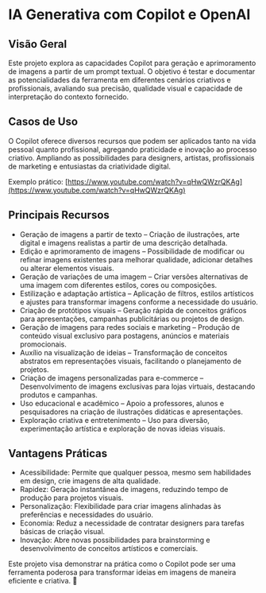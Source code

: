 # IA Generativa com Copilot e OpenAI

## Visão Geral

Este projeto explora as capacidades Copilot para geração e aprimoramento de imagens a partir de um prompt textual. O objetivo é testar e documentar as potencialidades da ferramenta em diferentes cenários criativos e profissionais, avaliando sua precisão, qualidade visual e capacidade de interpretação do contexto fornecido.

## Casos de Uso

O Copilot oferece diversos recursos que podem ser aplicados tanto na vida pessoal quanto profissional, agregando praticidade e inovação ao processo criativo. Ampliando as possibilidades para designers, artistas, profissionais de marketing e entusiastas da criatividade digital.

Exemplo prático: [https://www.youtube.com/watch?v=qHwQWzrQKAg](https://www.youtube.com/watch?v=qHwQWzrQKAg)

## Principais Recursos

- Geração de imagens a partir de texto – Criação de ilustrações, arte digital e imagens realistas a partir de uma descrição detalhada.
- Edição e aprimoramento de imagens – Possibilidade de modificar ou refinar imagens existentes para melhorar qualidade, adicionar detalhes ou alterar elementos visuais.
- Geração de variações de uma imagem – Criar versões alternativas de uma imagem com diferentes estilos, cores ou composições.
- Estilização e adaptação artística – Aplicação de filtros, estilos artísticos e ajustes para transformar imagens conforme a necessidade do usuário.
- Criação de protótipos visuais – Geração rápida de conceitos gráficos para apresentações, campanhas publicitárias ou projetos de design.
- Geração de imagens para redes sociais e marketing – Produção de conteúdo visual exclusivo para postagens, anúncios e materiais promocionais.
- Auxílio na visualização de ideias – Transformação de conceitos abstratos em representações visuais, facilitando o planejamento de projetos.
- Criação de imagens personalizadas para e-commerce – Desenvolvimento de imagens exclusivas para lojas virtuais, destacando produtos e campanhas.
- Uso educacional e acadêmico – Apoio a professores, alunos e pesquisadores na criação de ilustrações didáticas e apresentações.
- Exploração criativa e entretenimento – Uso para diversão, experimentação artística e exploração de novas ideias visuais.

## Vantagens Práticas

- Acessibilidade: Permite que qualquer pessoa, mesmo sem habilidades em design, crie imagens de alta qualidade.
- Rapidez: Geração instantânea de imagens, reduzindo tempo de produção para projetos visuais.
- Personalização: Flexibilidade para criar imagens alinhadas às preferências e necessidades do usuário.
- Economia: Reduz a necessidade de contratar designers para tarefas básicas de criação visual.
- Inovação: Abre novas possibilidades para brainstorming e desenvolvimento de conceitos artísticos e comerciais.

Este projeto visa demonstrar na prática como o Copilot pode ser uma ferramenta poderosa para transformar ideias em imagens de maneira eficiente e criativa. 🚀
